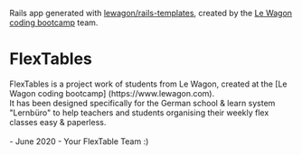Rails app generated with [lewagon/rails-templates](https://github.com/lewagon/rails-templates), created by the [Le Wagon coding bootcamp](https://www.lewagon.com) team.

<div id="readme">
  <div class="imp-banner">
    <h1 class="imp-banner"><strong>FlexTables</strong></h1>
  </div>
  <div class="imp-text">
  <p class="imp-text"> </p>
  <p class="imp-text">FlexTables is a project work of students from Le Wagon, created at the [Le Wagon coding bootcamp] (https://www.lewagon.com). <br />
                      It has been designed specifically for the German school & learn system "Lernbüro" to help 
                      teachers and students organising their weekly flex classes easy & paperless. <br />
                      <br />
                      - June 2020 -
                      Your FlexTable Team :) 
  </div>
</div>